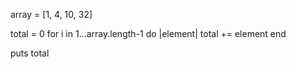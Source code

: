 array = [1, 4, 10, 32]


total = 0
for i in 1...array.length-1 do |element|
  total += element
end

puts total
